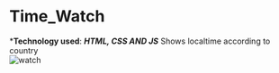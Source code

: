 # Time_Watch
***Technology used**: ***HTML, CSS AND JS***
Shows localtime according to country<br>
![watch](https://github.com/SrestMilan/Time_Watch/assets/77192754/bb9da72f-c7f1-431d-b51b-b96d179aee2a)
